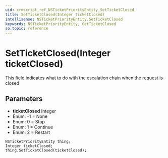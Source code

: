 ```yaml
---
uid: crmscript_ref_NSTicketPriorityEntity_SetTicketClosed
title: SetTicketClosed(Integer ticketClosed)
intellisense: NSTicketPriorityEntity.SetTicketClosed
keywords: NSTicketPriorityEntity, GetTicketClosed
so.topic: reference
---
```


# SetTicketClosed(Integer ticketClosed)

This field indicates what to do with the escalation chain when the request is closed

## Parameters

* **ticketClosed** Integer
* Enum: -1 = None
* Enum: 0 = Stop
* Enum: 1 = Continue
* Enum: 2 = Restart

```crmscript
NSTicketPriorityEntity thing;
Integer ticketClosed;
thing.SetTicketClosed(ticketClosed);
```

